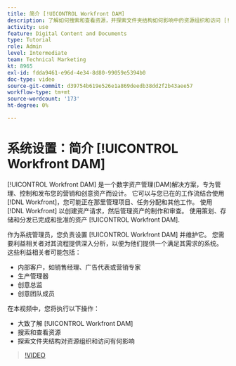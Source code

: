 ```yaml
---
title: 简介 [!UICONTROL Workfront DAM]
description: 了解如何搜索和查看资源，并探索文件夹结构如何影响中的资源组织和访问 [!UICONTROL Workfront DAM].
activity: use
feature: Digital Content and Documents
type: Tutorial
role: Admin
level: Intermediate
team: Technical Marketing
kt: 8965
exl-id: fdda9461-e96d-4e34-8d80-99059e5394b0
doc-type: video
source-git-commit: d39754b619e526e1a869deedb38dd2f2b43aee57
workflow-type: tm+mt
source-wordcount: '173'
ht-degree: 0%

---
```


# 系统设置：简介 [!UICONTROL Workfront DAM]

[!UICONTROL Workfront DAM] 是一个数字资产管理(DAM)解决方案，专为管理、控制和发布您的营销和创意资产而设计。 它可以与您已在的工作流结合使用 [!DNL Workfront]，您可能正在那里管理项目、任务分配和其他工作。 使用 [!DNL Workfront] 以创建资产请求，然后管理资产的制作和审查。 使用策划、存储和分发已完成和批准的资产 [!UICONTROL Workfront DAM].


作为系统管理员，您负责设置 [!UICONTROL Workfront DAM] 并维护它。 您需要利益相关者对其流程提供深入分析，以便为他们提供一个满足其需求的系统。 这些利益相关者可能包括：

* 内部客户，如销售经理、广告代表或营销专家
* 生产管理器
* 创意总监
* 创意团队成员

在本视频中，您将执行以下操作：

* 大致了解 [!UICONTROL Workfront DAM]
* 搜索和查看资源
* 探索文件夹结构对资源组织和访问有何影响

>[!VIDEO](https://video.tv.adobe.com/v/335228/?quality=12)
